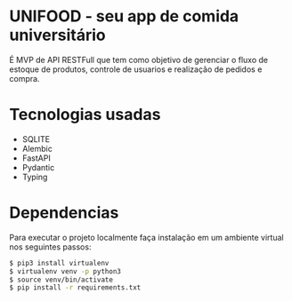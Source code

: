 # UNIFOOD - seu app de comida universitário

É MVP de API RESTFull que tem como objetivo de gerenciar o fluxo de estoque de produtos, controle de usuarios e realização de pedidos e compra.

# 

# Tecnologias usadas

- SQLITE
- Alembic
- FastAPI
- Pydantic
- Typing

# Dependencias 

Para executar o projeto localmente faça instalação em um ambiente virtual nos seguintes passos:

```bash
$ pip3 install virtualenv
$ virtualenv venv -p python3
$ source venv/bin/activate
$ pip install -r requirements.txt
```
